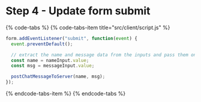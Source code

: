 # Step 4 - Update form submit

{% code-tabs %}
{% code-tabs-item title="src/client/script.js" %}
```javascript
form.addEventListener("submit", function(event) {
  event.preventDefault();

  // extract the name and message data from the inputs and pass them on.
  const name = nameInput.value;
  const msg = messageInput.value;

  postChatMessageToServer(name, msg);  
});
```
{% endcode-tabs-item %}
{% endcode-tabs %}

